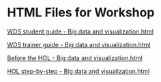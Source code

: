 ﻿# HTML Files for Workshop
[WDS student guide - Big data and visualization.html](https://cloudworkshop.blob.core.windows.net/big-data-vizualization/Whiteboard%20design%20session/WDS%20student%20guide%20-%20Big%20data%20and%20visualization.html)

[WDS trainer guide - Big data and visualization.html](https://cloudworkshop.blob.core.windows.net/big-data-vizualization/Whiteboard%20design%20session/WDS%20trainer%20guide%20-%20Big%20data%20and%20visualization.html)

[Before the HOL - Big data and visualization.html](https://cloudworkshop.blob.core.windows.net/big-data-vizualization/Hands-on%20lab/Before%20the%20HOL%20-%20Big%20data%20and%20visualization.html)

[HOL step-by-step - Big data and visualization.html](https://cloudworkshop.blob.core.windows.net/big-data-vizualization/Hands-on%20lab/HOL%20step-by-step%20-%20Big%20data%20and%20visualization.html)


